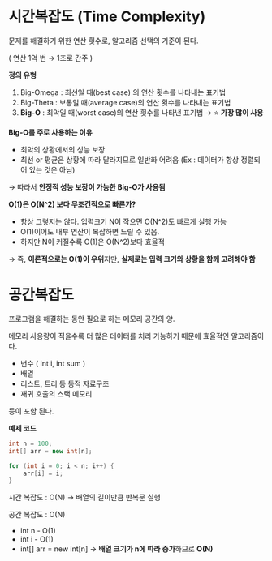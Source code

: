 # 시간복잡도 (Time Complexity)

 문제를 해결하기 위한 연산 횟수로, 알고리즘 선택의 기준이 된다.

 ( 연산 1억 번 → 1초로 간주 )

**정의 유형**

1. Big-Omega : 최선일 때(best case) 의 연산 횟수를 나타내는 표기법
2. Big-Theta : 보통일 때(average case)의 연산 횟수를 나타내는 표기법
3. **Big-O** : 최악일 때(worst case)의 연산 횟수를 나타낸 표기법 → ⭐ **가장 많이 사용**

**Big-O를 주로 사용하는 이유**

- 최악의 상황에서의 성능 보장
- 최선 or 평균은 상황에 따라 달라지므로 일반화 어려움 (Ex : 데이터가 항상 정렬되어 있는 것은 아님)

→ 따라서 **안정적 성능 보장이 가능한 Big-O가 사용됨**

**O(1)은 O(N^2) 보다 무조건적으로 빠른가?**

- 항상 그렇지는 않다. 입력크기 N이 작으면 O(N^2)도 빠르게 실행 가능
- O(1)이어도 내부 연산이 복잡하면 느릴 수 있음.
- 하지만 N이 커질수록 O(1)은 O(N^2)보다 효율적

→ 즉, **이론적으로는 O(1)이 우위**지만, **실제로는 입력 크기와 상황을 함께 고려해야 함**

# 공간복잡도

프로그램을 해결하는 동안 필요로 하는 메모리 공간의 양. 

메모리 사용량이 적을수록 더 많은 데이터를 처리 가능하기 때문에 효율적인 알고리즘이다.

- 변수 ( int i, int sum )
- 배열
- 리스트, 트리 등 동적 자료구조
- 재귀 호출의 스택 메모리

등이 포함 된다.

**예제 코드**

```java
int n = 100;
int[] arr = new int[n];

for (int i = 0; i < n; i++) {
    arr[i] = i;
}
```

시간 복잡도 : O(N) → 배열의 길이만큼 반복문 실행

공간 복잡도 : O(N)

- int n - O(1)
- int i - O(1)
- int[] arr = new int[n] 
→ **배열 크기가 n에 따라 증가**하므로 **O(N)**
